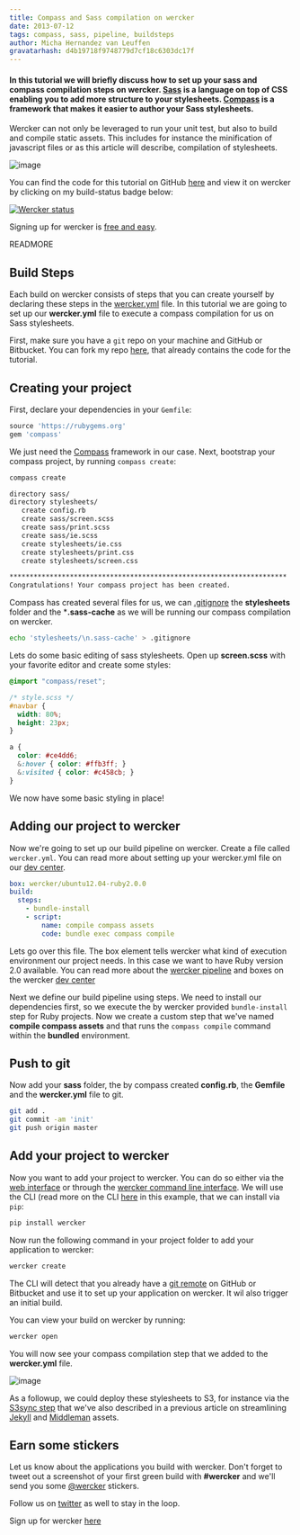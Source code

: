 ```yaml
---
title: Compass and Sass compilation on wercker
date: 2013-07-12
tags: compass, sass, pipeline, buildsteps
author: Micha Hernandez van Leuffen
gravatarhash: d4b19718f9748779d7cf18c6303dc17f
---
```


<h4 class="subheader">
In this tutorial we will briefly discuss how to set up your sass and compass compilation steps on wercker. <a href="http://sass-lang.com/">Sass</a> is a language on top of CSS enabling you to add more structure to your stylesheets. <a href="http://compass-style.org/">Compass</a> is a framework that makes it easier to author your Sass stylesheets.
</h4>

Wercker can not only be leveraged to run your unit test, but also to build and compile static assets. This includes for instance the minification of javascript files or as this article will describe, compilation of stylesheets.

![image](http://f.cl.ly/items/3633152I261P0f2u0N0f/Sass_Logo.gif)

You can find the code for this tutorial on GitHub [here](https://github.com/mies/getting-started-sass) and view it on wercker by clicking on my build-status badge below:

[![Wercker status](https://app.wercker.com/status/be7bd3a159ec607d1ba67896bb641e4a/m)](https://app.wercker.com/project/bykey/be7bd3a159ec607d1ba67896bb641e4a)

Signing up for wercker is [free and easy](https://app.wercker.com/users/new/).

READMORE

## Build Steps

Each build on wercker consists of steps that you can create yourself by declaring these steps in the [wercker.yml](http://devcenter.wercker.com/articles/werckeryml/) file. In this tutorial we are going to set up our **wercker.yml** file to execute a compass compilation for us on Sass stylesheets.

First, make sure you have a `git` repo on your machine and GitHub or Bitbucket.
You can fork my repo [here](https://github.com/mies/getting-started-sass), that already contains the code for the tutorial.

## Creating your project

First, declare your dependencies in your `Gemfile`:

``` ruby
source 'https://rubygems.org'
gem 'compass'
```

We just need the [Compass](http://compass-style.org/) framework in our case. Next, bootstrap your compass project, by running `compass create`:

``` bash
compass create

directory sass/
directory stylesheets/
   create config.rb
   create sass/screen.scss
   create sass/print.scss
   create sass/ie.scss
   create stylesheets/ie.css
   create stylesheets/print.css
   create stylesheets/screen.css

*********************************************************************
Congratulations! Your compass project has been created.

```

Compass has created several files for us, we can [.gitignore](http://git-scm.com/docs/gitignore) the **stylesheets** folder and the ***.sass-cache** as we will be running our compass compilation on wercker.

``` bash
echo 'stylesheets/\n.sass-cache' > .gitignore
```


Lets do some basic editing of sass stylesheets. Open up **screen.scss** with your favorite editor and create some styles:

``` css
@import "compass/reset";

/* style.scss */
#navbar {
  width: 80%;
  height: 23px;
}

a {
  color: #ce4dd6;
  &:hover { color: #ffb3ff; }
  &:visited { color: #c458cb; }
}
```

We now have some basic styling in place!

## Adding our project to wercker

Now we're going to set up our build pipeline on wercker. Create a file called `wercker.yml`. You can read more about setting up your wercker.yml file on our [dev center](http://devcenter.wercker.com/articles/werckeryml/).

``` yaml
box: wercker/ubuntu12.04-ruby2.0.0
build:
  steps:
    - bundle-install
    - script:
        name: compile compass assets
        code: bundle exec compass compile
```

Lets go over this file. The box element tells wercker what kind of execution environment our project needs. In this case we want to have Ruby version 2.0 available. You can read more about the [wercker pipeline](http://devcenter.wercker.com/articles/introduction/pipeline.html) and boxes on the wercker [dev center](http://devcenter.wercker.com/articles/boxes/)

Next we define our build pipeline using steps. We need to install our dependencies first, so we execute the by wercker provided `bundle-install` step for Ruby projects. Now we create a custom step that we've named **compile compass assets** and that runs the `compass compile` command within the **bundled** environment.

## Push to git

Now add your **sass** folder, the by compass created **config.rb**, the **Gemfile** and the **wercker.yml** file to git.

``` bash
git add .
git commit -am 'init'
git push origin master
```

## Add your project to wercker

Now you want to add your project to wercker. You can do so either via the [web interface](http://devcenter.wercker.com/articles/gettingstarted/web.html) or through the [wercker command line interface](http://devcenter.wercker.com/articles/gettingstarted/cli.html). We will use the CLI (read more on the CLI [here](http://devcenter.wercker.com/articles/cli/) in this example, that we can install via `pip`:

``` bash
pip install wercker
```

Now run the following command in your project folder to add your application to wercker:

``` bash
wercker create
```

The CLI will detect that you already have a [git remote](http://gitref.org/remotes/) on GitHub or Bitbucket and use it to set up your application on wercker. It wil also trigger an initial build.

You can view your build on wercker by running:

``` bash
wercker open
```

You will now see your compass compilation step that we added to the **wercker.yml** file.

![image](http://f.cl.ly/items/380m1u2o3z033q1Z1l1i/Screen%20Shot%202013-07-12%20at%2012.49.18%20PM.png)

As a followup, we could deploy these stylesheets to S3, for instance via the [S3sync step](https://github.com/wercker/step-s3sync) that we've also described in a previous article on streamlining [Jekyll](http://blog.wercker.com/2013/05/31/simplify-you-jekyll-publishing-process-with-wercker.html) and [Middleman](http://blog.wercker.com/2013/06/10/Streamlining-Middleman-Deploys-to-s3.html) assets.

## Earn some stickers

Let us know about the applications you build with wercker. Don't forget to tweet out a screenshot of your first green build with **#wercker** and we'll send you some [@wercker](http://twitter.com/wercker) stickers.

Follow us on [twitter](http://twitter.com/wercker) as well to stay in the loop.

Sign up for wercker [here](https://app.wercker.com/users/new/)